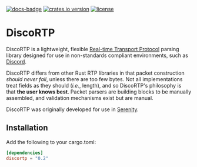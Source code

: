[![docs-badge][]][docs] [![crates.io version][]][crates.io link] [![license][]][license link]

# DiscoRTP
DiscoRTP is a lightweight, flexible [Real-time Transport Protocol] parsing library designed for use in non-standards compliant environments, such as [Discord].

DiscoRTP differs from other Rust RTP libraries in that packet construction *should never fail*, unless there are too few bytes.
Not all implementations treat fields as they should (*i.e.*, length), and so DiscoRTP's philosophy is that **the user knows best**.
Packet parsers are building blocks to be manually assembled, and validation mechanisms exist but are manual.

DiscoRTP was originally developed for use in [Serenity].

## Installation
Add the following to your cargo.toml:
```toml
[dependencies]
discortp = "0.2"
```

[Real-time Transport Protocol]: https://tools.ietf.org/html/rfc3550
[Discord]: discord.gg
[Serenity]: https://github.com/serenity-rs/serenity

[docs-badge]: https://img.shields.io/badge/docs-online-4d76ae.svg?style=flat-square
[docs]: https://docs.rs/discortp

[crates.io link]: https://crates.io/crates/discortp
[crates.io version]: https://img.shields.io/crates/v/discortp.svg?style=flat-square

[license]: https://img.shields.io/crates/l/discortp?style=flat-square
[license link]: https://opensource.org/licenses/ISC